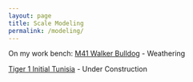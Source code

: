 ```yaml
---
layout: page
title: Scale Modeling
permalink: /modeling/
---
```


On my work bench:
[M41 Walker Bulldog](https://www.scalemates.com/kits/tamiya-35055-m41--1231793) - Weathering

[Tiger 1 Initial Tunisia](https://www.scalemates.com/kits/rye-field-model-rm-5001-tiger-i--953476) - Under Construction
